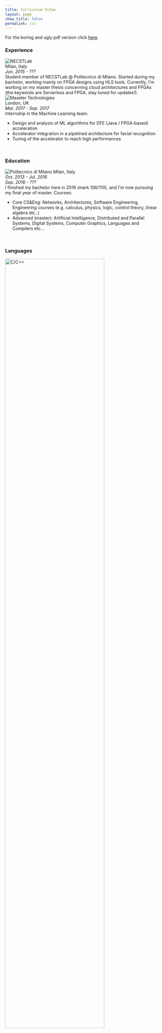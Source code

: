 ```yaml
---
title: Curriculum Vitae
layout: page
show_title: false
permalink: /cv
---
```


For the boring and ugly pdf version click [here](/assets/marcobacis_cv.pdf).

### Experience

<div class="grid my-2 experience">

<div class="cell cell--3 cell--md-12 my-2 pr-1 short">
    <img src="/assets/images/work/necst.png" alt="NECSTLab" title="NECSTLab"/>
    <br/>Milan, Italy
    <br/><i>Jun. 2015 - ???</i>
</div>

<div class="cell cell--9 cell--md-12 my-2 long">
    Student member of NECSTLab @ Politecnico di Milano. Started during my bachelor, working mainly on FPGA designs using HLS tools. Currently, I'm working on my master thesis concerning cloud architectures and FPGAs (the keywords are Serverless and FPGA, stay tuned for updates!).
</div>

<div class="cell cell--3 cell--md-12 my-2 pr-1 short">
    <img src="/assets/images/work/maxeler.png" alt="Maxeler Technologies" title="Maxeler Technologies" />
    <br/>London, UK
    <br/><i>Mar. 2017 - Sep. 2017</i>
</div>

<div class="cell cell--9 cell--md-12 my-2 long">
    Internship in the Machine Learning team:
    <ul class="pl-4">
<li>Design and analysis of ML algorithms for DFE (Java / FPGA-based) acceleration</li>
<li>Accelerator integration in a pipelined architecture for facial recognition</li>
<li>Tuning of the accelerator to reach high performances</li>
</ul>
</div>

</div>

<br/>

### Education

<div class="grid my-2 experience">

<div class="cell cell--3 cell--md-12 my-2 pr-1">
    <img src="/assets/images/work/poli.png" alt="Politecnico di Milano" title="Politecnico di Milano"/>
    Milan, Italy<br/>
    <i>Oct. 2013 - Jul. 2016</i><br/>
    <i>Sep. 2016 - ??? </i>
</div>

<div class="cell cell--9 cell--md-12 my-2 pl-1">
    I finished my bachelor here in 2016 (mark 106/110), and I'm now pursuing my final year of master.
    Courses:<br/>
    <ul class="pl-4">
    <li>Core CS&Eng: Networks, Architectures, Software Engineering, Engineering courses (e.g. calculus, physics, logic, control theory, linear algebra etc..)</li>
    <li>Advanced (master): Artificial Intelligence, Distributed and Parallel Systems, Digital Systems, Computer Graphics, Languages and Compilers etc... </li>
    </ul>
</div>

</div>

<br/>

### Languages

<div class="grid mt-2 mb-1 mx-auto logos">

<div class="cell cell--auto"></div>

<div class="cell cell--2 cell--md-3 my-2">
    <img src="/assets/images/languages/cpp.svg" alt="C/C++" title="C/C++" width="80%"/>
</div>

<div class="cell cell--2 cell--md-3 my-2">
    <img src="/assets/images/languages/java.svg" alt="Java" title="Java" width="80%"/>
</div>

<div class="cell cell--2 cell--md-3 my-2">
    <img src="/assets/images/languages/python.svg" alt="Python" title="Python" width="80%"/>
</div>

<div class="cell cell--2 cell--md-3 my-2">
    <img src="/assets/images/languages/go.svg" alt="Golang" title="Golang" width="80%"/>
</div>

<div class="cell cell-auto"></div>

</div>

### Platforms

<div class="grid mt-2 mb-1 logos">

<div class="cell cell--auto"></div>

<div class="cell cell--2 cell--md-3 my-2">
    <img src="/assets/images/platforms/tux.svg" alt="Linux" title="Linux" width="80%"/>
</div>

<div class="cell cell--2 cell--md-3 my-2">
    <img src="/assets/images/platforms/k8s.svg" alt="Kubernetes" title="Kubernetes" width="80%"/>
</div>

<div class="cell cell--2 cell--md-3 my-2">
    <img src="/assets/images/platforms/docker.png" alt="Docker" title="Docker" width="100%"/>
</div>

<div class="cell cell--2 cell--md-3 my-2">
    <img src="/assets/images/platforms/xilinx.svg" alt="Xilinx FPGAs" title="Xilinx FPGAs" width="100%"/>
</div>

<div class="cell cell--auto"></div>

</div>